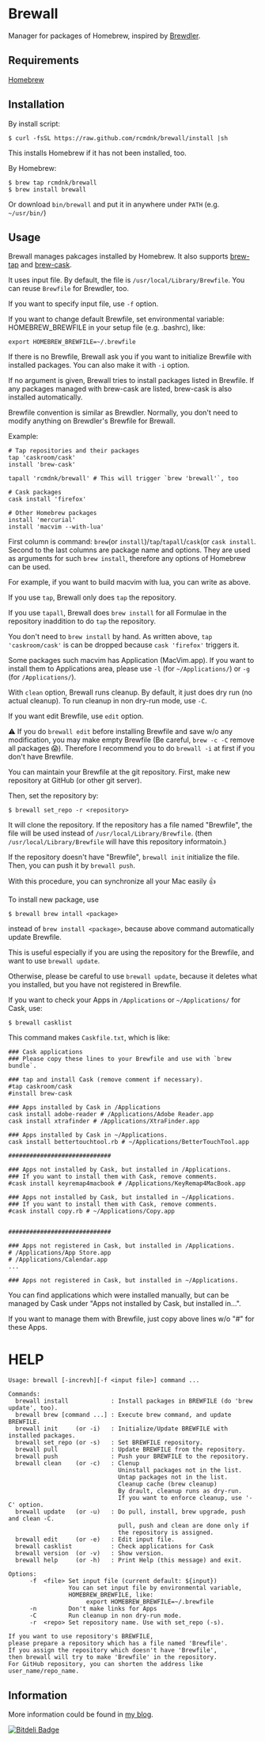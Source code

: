 Brewall
=======

Manager for packages of Homebrew, inspired by [Brewdler](https://github.com/andrew/brewdler).

## Requirements

[Homebrew](https://github.com/mxcl/homebrew)

## Installation

By install script:

    $ curl -fsSL https://raw.github.com/rcmdnk/brewall/install |sh

This installs Homebrew if it has not been installed, too.

By Homebrew:

    $ brew tap rcmdnk/brewall
    $ brew install brewall

Or download `bin/brewall` and put it in anywhere under `PATH` (e.g. `~/usr/bin/`)

## Usage
Brewall manages pakcages installed by Homebrew.
It also supports [brew-tap](https://github.com/mxcl/homebrew/wiki/brew-tap)
and [brew-cask](https://github.com/phinze/homebrew-cask).

It uses input file. By default, the file is `/usr/local/Library/Brewfile`.
You can reuse `Brewfile` for Brewdler, too.

If you want to specify input file, use `-f` option.

If you want to change default Brewfile, set environmental variable: HOMEBREW_BREWFILE
in your setup file (e.g. .bashrc), like:

    export HOMEBREW_BREWFILE=~/.brewfile

If there is no Brewfile, Brewall ask you if you want to initialize Brewfile
with installed packages.
You can also make it with `-i` option.

If no argument is given, Brewall tries to install packages listed in Brewfile.
If any packages managed with brew-cask are listed, brew-cask is also installed automatically.

Brewfile convention is similar as Brewdler.
Normally, you don't need to modify anything on Brewdler's Brewfile for Brewall.

Example:

    # Tap repositories and their packages
    tap 'caskroom/cask'
    install 'brew-cask'
    
    tapall 'rcmdnk/brewall' # This will trigger `brew 'brewall'`, too
    
    # Cask packages
    cask install 'firefox'
    
    # Other Homebrew packages
    install 'mercurial'
    install 'macvim --with-lua'

First column is command: `brew`(or `install`)/`tap`/`tapall`/`cask`(or `cask install`.
Second to the last columns are package name and options.
They are used as arguments for such `brew install`,
therefore any options of Homebrew can be used.

For example, if you want to build macvim with lua, you can write as above.

If you use `tap`, Brewall only does `tap` the repository.

If you use `tapall`, Brewall does `brew install` for all Formulae in the repository
inaddition to do `tap` the repository.

You don't need to `brew install` by hand.
As written above, `tap 'caskroom/cask'` is can be dropped
because `cask 'firefox'` triggers it.

Some packages such macvim has Application (MacVim.app).
If you want to install them to Applications area,
please use `-l` (for `~/Applications/`) or `-g` (for `/Applications/`).

With `clean` option, Brewall runs cleanup.
By default, it just does dry run (no actual cleanup).
To run cleanup in non dry-run mode, use `-C`.

If you want edit Brewfile, use `edit` option.

:warning: If you do `brewall edit` before installing Brewfile and save w/o any modification,
you may make empty Brewfile (Be careful, `brew -c -C` remove all packages :scream:).
Therefore I recommend you to do `brewall -i` at first if you don't have Brewfile.

You can maintain your Brewfile at the git repository.
First, make new repository at GitHub (or other git server).

Then, set the repository by:

    $ brewall set_repo -r <repository>

It will clone the repository.
If the repository has a file named "Brewfile", the file will be used instead of 
`/usr/local/Library/Brewfile`.
(then `/usr/local/Library/Brewfile` will have this repository informatoin.)

If the repository doesn't have "Brewfile", `brewall init` initialize the file.
Then, you can push it by `brewall push`.

With this procedure, you can synchronize all your Mac easily :thumbsup:

To install new package, use

    $ brewall brew intall <package>

instead of `brew install <package>`, because above command
automatically update Brewfile.

This is useful especially if you are using the repository for the Brewfile,
and want to use `brewall update`.

Otherwise, please be careful to use `brewall update`,
because it deletes what you installed, but you have not registered in Brewfile.

If you want to check your Apps in `/Applications` or `~/Applications/`
for Cask, use:

    $ brewall casklist

This command makes `Caskfile.txt`, which is like:

    ### Cask applications
    ### Please copy these lines to your Brewfile and use with `brew bundle`.
    
    ### tap and install Cask (remove comment if necessary).
    #tap caskroom/cask
    #install brew-cask
    
    ### Apps installed by Cask in /Applications
    cask install adobe-reader # /Applications/Adobe Reader.app
    cask install xtrafinder # /Applications/XtraFinder.app
    
    ### Apps installed by Cask in ~/Applications.
    cask install bettertouchtool.rb # ~/Applications/BetterTouchTool.app
    
    #############################
    
    ### Apps not installed by Cask, but installed in /Applications.
    ### If you want to install them with Cask, remove comments.
    #cask install keyremap4macbook # /Applications/KeyRemap4MacBook.app
    
    ### Apps not installed by Cask, but installed in ~/Applications.
    ### If you want to install them with Cask, remove comments.
    #cask install copy.rb # ~/Applications/Copy.app
    
    
    #############################
    
    ### Apps not registered in Cask, but installed in /Applications.
    # /Applications/App Store.app
    # /Applications/Calendar.app
    ...
    
    ### Apps not registered in Cask, but installed in ~/Applications.

You can find applications which were installed manually,
but can be managed by Cask under "Apps not installed by Cask, but installed in...".

If you want to manage them with Brewfile, just copy above lines w/o "#" for these Apps.

# HELP

    Usage: brewall [-increvh][-f <input file>] command ...

    Commands:
      brewall install            : Install packages in BREWFILE (do 'brew update', too).
      brewall brew [command ...] : Execute brew command, and update BREWFILE.
      brewall init     (or -i)   : Initialize/Update BREWFILE with installed packages.
      brewall set_repo (or -s)   : Set BREWFILE repository.
      brewall pull               : Update BREWFILE from the repository.
      brewall push               : Push your BREWFILE to the repository.
      brewall clean    (or -c)   : Clenup
                                   Uninstall packages not in the list.
                                   Untap packages not in the list.
                                   Cleanup cache (brew cleanup)
                                   By drault, cleanup runs as dry-run.
                                   If you want to enforce cleanup, use '-C' option.
      brewall update   (or -u)   : Do pull, install, brew upgrade, push and clean -C.
                                   pull, push and clean are done only if
                                   the repository is assigned.
      brewall edit     (or -e)   : Edit input file.
      brewall casklist           : Check applications for Cask
      brewall version  (or -v)   : Show version.
      brewall help     (or -h)   : Print Help (this message) and exit.
    
    Options:
          -f  <file> Set input file (current default: ${input})
                     You can set input file by environmental variable,
                     HOMEBREW_BREWFILE, like:
                          export HOMEBREW_BREWFILE=~/.brewfile
          -n         Don't make links for Apps
          -C         Run cleanup in non dry-run mode.
          -r  <repo> Set repository name. Use with set_repo (-s).
    
    If you want to use repository's BREWFILE,
    please prepare a repository which has a file named 'Brewfile'.
    If you assign the repository which doesn't have 'Brewfile',
    then brewall will try to make 'Brewfile' in the repository.
    For GitHub repository, you can shorten the address like user_name/repo_name.

## Information
More information could be found in [my blog](http://rcmdnk.github.io/blog/2013/09/13/computer-mac-install-homebrew/).


[![Bitdeli Badge](https://d2weczhvl823v0.cloudfront.net/rcmdnk/homebrew-brewall/trend.png)](https://bitdeli.com/free "Bitdeli Badge")

